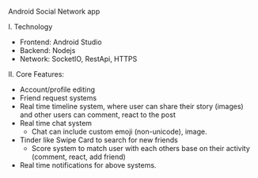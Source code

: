 Android Social Network app

I. Technology
- Frontend: Android Studio
- Backend: Nodejs
- Network: SocketIO, RestApi, HTTPS

II. Core Features:
- Account/profile editing
- Friend request systems
- Real time timeline system, where user can share their story (images) and other users can comment, react to the post
- Real time chat system
    * Chat can include custom emoji (non-unicode), image.
- Tinder like Swipe Card to search for new friends
    * Score system to match user with each others base on their activity (comment, react, add friend)
- Real time notifications for above systems.
